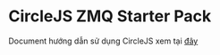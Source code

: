 # CircleJS ZMQ Starter Pack

Document hướng dẫn sử dụng CircleJS xem tại [đây](https://github.com/paduvi/circlejs)
